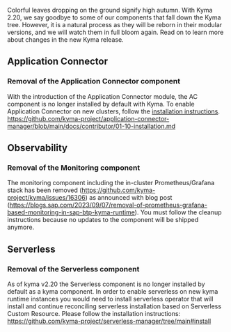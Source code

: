 Colorful leaves dropping on the ground signify high autumn. With Kyma 2.20, we say goodbye to some of our components that fall down the Kyma tree. However, it is a natural process as they will be reborn in their modular versions, and we will watch them in full bloom again. Read on to learn more about changes in the new Kyma release.

## Application Connector

### Removal of the Application Connector component
With the introduction of the Application Connector module, the AC component is no longer installed by default with Kyma.
To enable Application Connector on new clusters, follow the [installation instructions](https://github.com/kyma-project/application-connector-manager/blob/main/docs/contributor/01-10-installation.md).
https://github.com/kyma-project/application-connector-manager/blob/main/docs/contributor/01-10-installation.md
 
## Observability

### Removal of the Monitoring component
The monitoring component including the in-cluster Prometheus/Grafana stack has been removed (https://github.com/kyma-project/kyma/issues/16306) as announced with blog post (https://blogs.sap.com/2023/09/07/removal-of-prometheus-grafana-based-monitoring-in-sap-btp-kyma-runtime). You must follow the cleanup instructions because no updates to the component will be shipped anymore.

## Serverless

### Removal of the Serverless component
As of kyma v2.20 the Serverless component is no longer installed by default as a kyma component.
In order to enable serverless on new kyma runtime instances you would need to install serverless operator that will install and continue reconciling serverless installation based on Serverless Custom Resource.
Please follow the installation instructions:
https://github.com/kyma-project/serverless-manager/tree/main#install   
